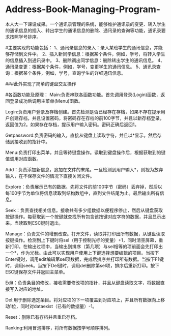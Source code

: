 # Address-Book-Managing-Program-
本人大一下课设成果。一个通讯录管理的系统，能够维护通讯录的变更、转入学生的通讯信息的插入、转出学生的通讯信息的删除、通讯录的查询等功能，通讯录要求按照学号排序。

#主要实现的功能包括： 
1、通讯录信息的录入：录入某班学生的通讯信息，并能够存储到文件中。
2、插入新同学信息：根据某个条件，例如，学号，将转入学生的信息插入到通讯录中。
3、删除调出同学信息：删除转出学生的通讯信息。 
4、通讯录变更：根据某个条件，例如，学号，变更学生的通讯信息。
5、通讯录查询：根据某个条件，例如，学号，查询学生的详细通讯信息。 

###此外实现了简单的键盘交互操作

#各函数功能及原理：
Main:负责串联各函数功能。首先调用登录(Login)函数，返回登录成功后调用主菜单(Menu)函数。

Login:负责用户登录及存档创建。首先检测是否已经存在存档，如果不存在提示用户创建存档，并且设置密码，将密码存在存档的前100字节，并且以新存档登录，返回值为2。如果存在存档，提示用户输入密码。密码正确后返回1。

Getpassword:负责密码的输入，直接从键盘上读取字符，并且以*显示。然后存储到接收到的指针中。

Menu:负责打印出菜单，并且等待键盘操作。读取到键盘操作后，根据获取到的键值调用对应函数。

Add：负责添加新信息，追加在文件的末尾。一旦检测到用户输入*，则视为放弃输入，在不保存文件的情况下直接关闭文件。

Explore：负责展示已有的数据。先将文件的前100字节（密码）丢弃掉，然后以每100字节为单位将信息读取到结构数组中，直到文件结尾为止。最后输出所有信息。

Seek：负责查找相关信息。接收共有多少组数据以便程序停止，然后从键盘获取按键操作。每获取到一个按键就查找所有包含该按键对应字符的数据，并且显示出来。当读取到ESC键时退出。

Manage：负责文件的增删改查。打开文件，读取并打印出所有数据，从键盘读取按键操作。检测到上下键时将sel（用于控制光标的变量）+1，同时清空屏幕，重新打印。在输出过程中，当输出到排序（第几项）与sel相等的项前面会先打印出一个*，作为光标。由此可以实现用户使用上下键选择想要编辑的项目。当按下Enter键时，调用edit编辑第sel项数据，完成后排序并打印所有数据。当按下F1键时，调用seek。当按下Del键时，调用del删除第sel项，排序后重新打印。按下ESC键保存文件并返回主菜单。

Edit：负责条目的修改，接收需要修改项的指针，并且从键盘读取文字，将数据直接写入对应的地址。

Del:用于删除选定条目。将对应项的下一项覆盖到对应项上，并且所有数据向上移动1位，同时对dataexist（已有的数据量）-1。

Reset：删除已有存档并且重启存档。

Ranking:利用冒泡排序，将所有数据按学号顺序排列。
